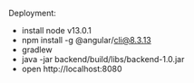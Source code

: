 Deployment:
- install node v13.0.1 
- npm install -g @angular/cli@8.3.13
- gradlew
- java -jar backend/build/libs/backend-1.0.jar
- open http://localhost:8080